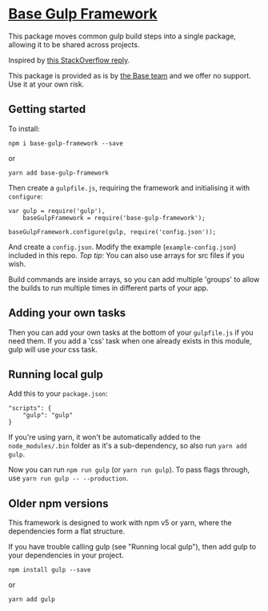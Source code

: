 # [Base Gulp Framework](https://www.npmjs.com/package/base-gulp-framework)
This package moves common gulp build steps into a single package, allowing it to be shared across projects.

Inspired by [this StackOverflow reply](https://stackoverflow.com/a/37317351).

This package is provided as is by [the Base team](https://wearebase.com) and we offer no support. Use it at your own risk.

## Getting started
To install:

    npm i base-gulp-framework --save

or

    yarn add base-gulp-framework

Then create a `gulpfile.js`, requiring the framework and initialising it with `configure`:

    var gulp = require('gulp'),
        baseGulpFramework = require('base-gulp-framework');

    baseGulpFramework.configure(gulp, require('config.json'));

And create a `config.json`. Modify the example (`example-config.json`) included in this repo. *Top tip:* You can also use arrays for src files if you wish.

Build commands are inside arrays, so you can add multiple 'groups' to allow the builds to run multiple times in different parts of your app.

## Adding your own tasks
Then you can add your own tasks at the bottom of your `gulpfile.js` if you need them. If you add a 'css' task when one already exists in this module, gulp will use _your_ css task.

## Running local gulp
Add this to your `package.json`:

    "scripts": {
        "gulp": "gulp"
    }

If you're using yarn, it won't be automatically added to the `node_modules/.bin` folder as it's a sub-dependency, so also run `yarn add gulp`.

Now you can run `npm run gulp` (or `yarn run gulp`). To pass flags through, use `yarn run gulp -- --production`.

## Older npm versions
This framework is designed to work with npm v5 or yarn, where the dependencies form a flat structure.

If you have trouble calling gulp (see "Running local gulp"), then add gulp to your dependencies in your project.

    npm install gulp --save

or

    yarn add gulp
